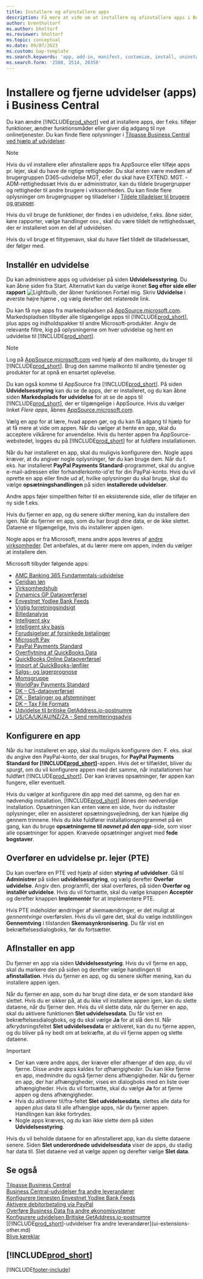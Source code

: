 ```yaml
---
title: Installere og afinstallere apps
description: Få mere at vide om at installere og afinstallere apps i Business Central.
author: brentholtorf
ms.author: bholtorf
ms.reviewer: bholtorf
ms.topic: conceptual
ms.date: 09/07/2023
ms.custom: bap-template
ms.search.keywords: 'app, add-in, manifest, customize, install, uninstall'
ms.search.form: '2500, 2514, 20350'
---
```


# Installere og fjerne udvidelser (apps) i Business Central

Du kan ændre [!INCLUDE[prod_short](includes/prod_short.md)] ved at installere apps, der f.eks. tilføjer funktioner, ændrer funktionsmåder eller giver dig adgang til nye onlinetjenester. Du kan finde flere oplysninger i [Tilpasse Business Central ved hjælp af udvidelser](ui-extensions.md).

> [!NOTE]
> Hvis du vil installere eller afinstallere apps fra AppSource eller tilføje apps pr. lejer, skal du have de rigtige rettigheder. Du skal enten være medlem af brugergruppen D365-udvidelse MGT, eller du skal have EXTEND. MGT. - ADM-rettighedssæt Hvis du er administrator, kan du tildele brugergrupper og rettigheder til andre brugere i virksomheden. Du kan finde flere oplysninger om brugergrupper og tilladelser i [Tildele tilladelser til brugere og grupper](ui-define-granular-permissions.md).
>
> Hvis du vil bruge de funktioner, der findes i en udvidelse, f.eks. åbne sider, køre rapporter, vælge handlinger osv., skal du være tildelt de rettighedssæt, der er installeret som en del af udvidelsen.

Hvis du vil bruge et filtypenavn, skal du have fået tildelt de tilladelsessæt, der følger med.

## <a name="install"></a>Installér en udvidelse

Du kan administrere apps og udvidelser på siden **Udvidelsesstyring**. Du kan åbne siden fra Start. Alternativt kan du vælge ikonet **Søg efter side eller rapport** ![Lightbulb, der åbner funktionen Fortæl mig.](media/ui-search/search_small.png "Fortæl mig, hvad du vil foretage dig") Skriv **Udvidelse** i øverste højre hjørne , og vælg derefter det relaterede link.  

Du kan få nye apps fra markedspladsen på [AppSource.microsoft.com](https://go.microsoft.com/fwlink/?linkid=2081646). Markedspladsen tilbyder alle tilgængelige apps til [!INCLUDE[prod_short](includes/prod_short.md)], plus apps og indholdspakker til andre Microsoft-produkter. Angiv de relevante filtre, kig på oplysningerne om hver udvidelse og hent en udvidelse til [!INCLUDE[prod_short](includes/prod_short.md)].  

> [!NOTE]  
> Log på [AppSource.microsoft.com](https://appsource.microsoft.com/) ved hjælp af den mailkonto, du bruger til [!INCLUDE[prod_short](includes/prod_short.md)]. Brug den samme mailkonto til andre tjenester og produkter for at opnå en ensartet oplevelse.  

Du kan også komme til AppSource fra [!INCLUDE[prod_short](includes/prod_short.md)]. På siden **Udvidelsesstyring** kan du se de apps, der er installeret, og du kan åbne siden **Markedsplads for udvidelse** for at se de apps til [!INCLUDE[prod_short](includes/prod_short.md)], der er tilgængelige i AppSource. Hvis du vælger linket *Flere apps*, åbnes [AppSource.microsoft.com](https://go.microsoft.com/fwlink/?linkid=2081646).  

Vælg en app for at lære, hvad appen gør, og du kan få adgang til hjælp for at få mere at vide om appen. Når du vælger at hente en app, skal du acceptere vilkårene for anvendelse. Hvis du henter appen fra AppSource-webstedet, logges du på [!INCLUDE[prod_short](includes/prod_short.md)] for at fuldføre installationen.  

Når du har installeret en app, skal du muligvis konfigurere den. Nogle apps kræver, at du angiver nogle oplysninger, før du kan bruge dem. Når du f. eks. har installeret **PayPal Payments Standard**-programmet, skal du angive e-mail-adressen eller forhandlerkonto-id'et for din PayPal-konto. Hvis du vil oprette en app eller finde ud af, hvilke oplysninger du skal bruge, skal du vælge **opsætningshandlingen** på siden **installerede udvidelser**.  

Andre apps føjer simpelthen felter til en eksisterende side, eller de tilføjer en ny side f.eks.

Hvis du fjerner en app, og du senere skifter mening, kan du installere den igen. Når du fjerner en app, som du har brugt dine data, er de ikke slettet. Dataene er tilgængelige, hvis du installerer appen igen.

Nogle apps er fra Microsoft, mens andre apps leveres af [andre virksomheder](ui-extensions-other.md). Det anbefales, at du lærer mere om appen, inden du vælger at installere den.

Microsoft tilbyder følgende apps:

* [AMC Banking 365 Fundamentals-udvidelse](ui-extensions-amc-banking.md)
* [Ceridian løn](ui-extensions-ceridian-payroll.md)
* [Virksomhedshub](ui-extensions-company-hub.md)  
* [Dynamics GP Dataoverførsel](ui-extensions-dynamicsgp-data-migration.md)
* [Envestnet Yodlee Bank Feeds](ui-extensions-yodlee-bank-feeds.md)
* [Vigtig forretningsindsigt](ui-extensions-essential-business-insights.md)
* [Billedanalyse](ui-extensions-image-analyzer.md)
* [Intelligent sky](ui-extensions-data-replication.md)
* [Intelligent sky basis](ui-extensions-intelligent-cloud.md)  
* [Forudsigelser af forsinkede betalinger](ui-extensions-late-payment-prediction.md)
* [Microsoft Pay](ui-extensions-microsoft-pay-payments.md)
* [PayPal Payments Standard](ui-extensions-paypal-payments-standard.md)
* [Overflytning af QuickBooks Data](ui-extensions-quickbooks-data-migration.md)
* [QuickBooks Online Dataoverførsel](ui-extensions-quickbooks-online-data-migration.md)
* [Import af QuickBooks-lønfiler](ui-extensions-quickbooks-payroll.md)
* [Salgs- og lagerprognose](ui-extensions-sales-forecast.md)
* [Momsgruppe](ui-extensions-vat-group.md)
* [WorldPay Payments Standard](ui-extensions-worldpay-payments-standard.md)
* [DK – C5-dataoverførsel](ui-extensions-c5-data-migration.md)
* [DK - Betalinger og afstemninger](ui-extensions-payments-reconciliation-formats-dk.md)
* [DK – Tax File Formats](ui-extensions-tax-file-formats-dk.md)
* [Udvidelse til britiske GetAddress.io-postnumre](LocalFunctionality/UnitedKingdom/ui-extensions-getaddressio.md)  
* [US/CA/UK/AU/NZ/ZA - Send remitteringsadvis](ui-extensions-send-remittance-advice.md)

## Konfigurere en app

Når du har installeret en app, skal du muligvis konfigurere den. F. eks. skal du angive den PayPal-konto, der skal bruges, for **PayPal Payments Standard for [!INCLUDE[prod_short](includes/prod_short.md)]**-appen. Hvis det er tilfældet, bliver du spurgt, om du vil konfigurere appen med det samme, når installationen har fuldført [!INCLUDE[prod_short](includes/prod_short.md)]. Der kan kræves opsætninger, før appen kan fungere, eller eventuelt.

Hvis du vælger at konfigurere din app med det samme, og den har en nødvendig installation, [!INCLUDE[prod_short](includes/prod_short.md)] åbnes den nødvendige installation. Opsætningen kan enten være en side, hvor du indtaster oplysninger, eller en assisteret opsætningsvejledning, der kan hjælpe dig gennem trinnene. Hvis du ikke fuldfører installationsprogrammet på én gang, kan du bruge **opsætningerne til _navnet på den app_**-side, som viser alle opsætninger for appen. Krævede opsætninger angivet med **fede bogstaver**.

## Overfører en udvidelse pr. lejer (PTE)

Du kan overføre en PTE ved hjælp af siden **styring af udvidelser**. Gå til **Administrer** på siden **udvidelsesstyring**, og vælg derefter **Overfør udvidelse**. Angiv den. programfil, der skal overføres, på siden **Overfør og installér udvidelse**. Hvis du vil fortsætte, skal du vælge knappen **Acceptér** og derefter knappen **Implementér** for at implementere PTE.

Hvis PTE indeholder ændringer af skemaændringer, er det muligt at *gennemtvinge* overførslen. Hvis du vil gøre det, skal du vælge indstillingen **Gennemtving** i tilstanden **Skemasynkronisering**. Du får vist en bekræftelsesdialogboks, før du fortsætter.  

## AfInstaller en app

Du fjerner en app via siden **Udvidelsesstyring**. Hvis du vil fjerne en app, skal du markere den på siden og derefter vælge handlingen til **afinstallation**. Hvis du fjerner en app, og du senere skifter mening, kan du installere appen igen.

Når du fjerner en app, som du har brugt dine data, er de som standard ikke slettet. Hvis du er sikker på, at du ikke vil installere appen igen, kan du slette dataene, når du fjerner den. Hvis du vil slette data, når du fjerner en app, skal du aktivere funktionen **Slet udvidelsesdata**. Du får vist en bekræftelsesdialogboks, og du skal vælge **Ja** for at slå den til. Når afkrydsningsfeltet **Slet udvidelsesdata** er aktiveret, kan du nu fjerne appen, og du bliver på ny bedt om at bekræfte, at du vil fjerne appen og slette dataene.

> [!IMPORTANT]  
> * Der kan være andre apps, der kræver eller afhænger af den app, du vil fjerne. Disse andre apps kaldes for *afhængigheder*. Du kan ikke fjerne en app, medmindre du også fjerner dens afhængigheder. Når du fjerner en app, der har afhængigheder, vises en dialogboks med en liste over afhængigheder. Hvis du vil fortsætte, skal du vælge **Ja** for at fjerne appen og dens afhængigheder.
> * Hvis du aktiverer til/fra-feltet **Slet udvidelsesdata**, slettes alle data for appen *plus* data til alle afhængige apps, når du fjerner appen. Handlingen kan ikke fortrydes.
> * Nogle apps kræves, og du kan ikke slette dem på siden **Udvidelsesstyring**.  

Hvis du vil beholde dataene for en afinstalleret app, kan du slette dataene senere. Siden **Slet underordnede udvidelsesdata** viser de apps, du stadig har data til. Slet dataene ved at vælge appen og derefter vælge **Slet data**. 

## Se også

[Tilpasse Business Central](ui-customizing-overview.md)  
[Business Central-udvidelser fra andre leverandører](ui-extensions-other.md)  
[Konfigurere tjenesten Envestnet Yodlee Bank Feeds](bank-how-setup-bank-statement-service.md)  
[Aktivere debitorbetaling via PayPal](sales-how-enable-payment-service-extensions.md)  
[Overføre Business Data fra andre økonomisystemer](across-import-data-configuration-packages.md)  
[Konfigurere udvidelsen Britiske GetAddress.io-postnumre](LocalFunctionality/UnitedKingdom/uk-setup-postal-code-service.md)  
[[!INCLUDE[prod_short](includes/prod_short.md)]-udvidelser fra andre leverandører](ui-extensions-other.md)  
[Blive køreklar](ui-get-ready-business.md)  

## [!INCLUDE[prod_short](includes/free_trial_md.md)]  


[!INCLUDE[footer-include](includes/footer-banner.md)]
